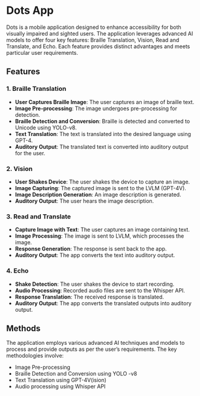 # Dots App

Dots is a mobile application designed to enhance accessibility for both visually impaired and sighted users. The application leverages advanced AI models to offer four key features: Braille Translation, Vision, Read and Translate, and Echo. Each feature provides distinct advantages and meets particular user requirements.

## Features

### 1. Braille Translation
- **User Captures Braille Image**: The user captures an image of braille text.
- **Image Pre-processing**: The image undergoes pre-processing for detection.
- **Braille Detection and Conversion**: Braille is detected and converted to Unicode using YOLO-v8.
- **Text Translation**: The text is translated into the desired language using GPT-4.
- **Auditory Output**: The translated text is converted into auditory output for the user.

### 2. Vision
- **User Shakes Device**: The user shakes the device to capture an image.
- **Image Capturing**: The captured image is sent to the LVLM (GPT-4V).
- **Image Description Generation**: An image description is generated.
- **Auditory Output**: The user hears the image description.

### 3. Read and Translate
- **Capture Image with Text**: The user captures an image containing text.
- **Image Processing**: The image is sent to LVLM, which processes the image.
- **Response Generation**: The response is sent back to the app.
- **Auditory Output**: The app converts the text into auditory output.

### 4. Echo
- **Shake Detection**: The user shakes the device to start recording.
- **Audio Processing**: Recorded audio files are sent to the Whisper API.
- **Response Translation**: The received response is translated.
- **Auditory Output**: The app converts the translated outputs into auditory output.

## Methods
The application employs various advanced AI techniques and models to process and provide outputs as per the user’s requirements. The key methodologies involve:
- Image Pre-processing
- Braille Detection and Conversion using YOLO -v8
- Text Translation using GPT-4V(ision)
- Audio processing using Whisper API
